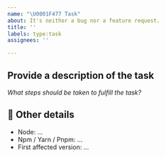 ```yaml
---
name: "\U0001F477 Task"
about: It's neither a bug nor a feature request.
title: ''
labels: type:task
assignees: ''

---
```


## Provide a description of the task

_What steps should be taken to fulfill the task?_

## 📃 Other details

* Node: …
* Npm / Yarn / Pnpm: …
* First affected version: …
